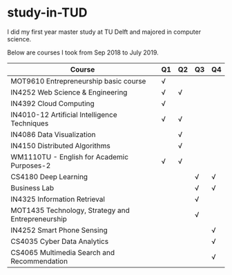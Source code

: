 # study-in-TUD

I did my first year master study at TU Delft and majored in computer science.

Below are courses I took from Sep 2018 to July 2019.

| Course                                       | Q1 | Q2 | Q3 | Q4 |
|----------------------------------------------|----|----|----|----|
| MOT9610 Entrepreneurship basic course        | √  |    |    |    |
| IN4252 Web Science & Engineering             | √  | √  |    |    |
| IN4392 Cloud Computing                       | √  |    |    |    |
| IN4010-12 Artificial Intelligence Techniques | √  | √  |    |    |
| IN4086 Data Visualization                    |    | √  |    |    |
| IN4150 Distributed Algorithms                |    | √  |    |    |
| WM1110TU - English for Academic Purposes-2   | √  | √  |    |    |
| CS4180 Deep Learning   |   |   | √  | √  |
| Business Lab   |   |   | √  | √  |
| IN4325 Information Retrieval   |   |   | √  |    |
| MOT1435 Technology, Strategy and Entrepreneurship   |   |   | √  |    |
| IN4252 Smart Phone Sensing   |   |   |    | √  |
| CS4035 Cyber Data Analytics   |   |   |    | √  |
| CS4065 Multimedia Search and Recommendation   |   |   |   | √  |
